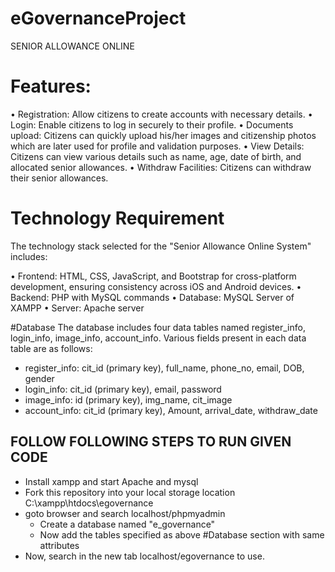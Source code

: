 # eGovernanceProject
SENIOR ALLOWANCE ONLINE

# Features:

•	Registration: Allow citizens to create accounts with necessary details.
•	Login: Enable citizens to log in securely to their profile.
•	Documents upload: Citizens can quickly upload his/her images and citizenship photos which are later used for profile and validation purposes.
•	View Details: Citizens can view various details such as name, age, date of birth, and allocated senior allowances.
•	Withdraw Facilities: Citizens can withdraw their senior allowances.


# Technology Requirement
The technology stack selected for the "Senior Allowance Online System" includes:

•	Frontend: HTML, CSS, JavaScript, and Bootstrap for cross-platform development, ensuring consistency across iOS and Android devices.
•	Backend: PHP with MySQL commands
•	Database: MySQL Server of XAMPP
•	Server: Apache server

#Database 
The database includes four data tables named register_info, login_info, image_info, account_info. Various fields present in each data table are as follows:

- register_info: cit_id (primary key), full_name, phone_no, email, DOB, gender
- login_info: cit_id (primary key), email, password
- image_info: id (primary key), img_name, cit_image
- account_info: cit_id (primary key), Amount, arrival_date, withdraw_date

## FOLLOW FOLLOWING STEPS TO RUN GIVEN CODE
- Install xampp and start Apache and mysql
- Fork this repository into your local storage location C:\xampp\htdocs\egovernance
- goto browser and search localhost/phpmyadmin
    - Create a database named "e_governance"
    - Now add the tables specified as above #Database section with same attributes
- Now, search in the new tab localhost/egovernance to use.
